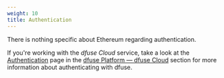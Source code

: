 ```yaml
---
weight: 10
title: Authentication
---
```


There is nothing specific about Ethereum regarding authentication.

If you're working with the _dfuse Cloud_ service, take a look at
the [Authentication](/platform/dfuse-cloud/authentication/) page in the [dfuse Platform &mdash; dfuse Cloud](/platform/dfuse-cloud/)
section for more information about authenticating with dfuse.
